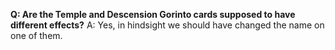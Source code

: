 **Q: Are the Temple and Descension Gorinto cards supposed to have different effects?**
A: Yes, in hindsight we should have changed the name on one of them.